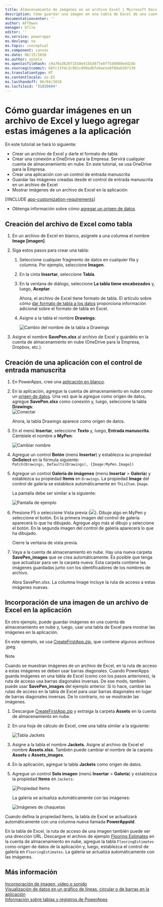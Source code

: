 ```yaml
---
title: Almacenamiento de imágenes en un archivo Excel | Microsoft Docs
description: Cómo guardar una imagen en una tabla de Excel de una cuenta de almacenamiento en nube
documentationcenter: ''
author: AFTOwen
manager: kfile
editor: ''
ms.service: powerapps
ms.devlang: na
ms.topic: conceptual
ms.component: canvas
ms.date: 06/15/2016
ms.author: anneta
ms.openlocfilehash: c9a70a362071558e415b3077e8ff536088edd2db
ms.sourcegitcommit: 68fc13fdc2c991c499ad6fe9ae1e0f8dab597139
ms.translationtype: HT
ms.contentlocale: es-ES
ms.lasthandoff: 06/04/2018
ms.locfileid: "31835694"
---
```

# <a name="how-to-save-images-in-an-excel-file-and-then-add-these-images-to-your-app"></a>Cómo guardar imágenes en un archivo de Excel y luego agregar estas imágenes a la aplicación

En este tutorial se hará lo siguiente:

* Crear un archivo de Excel y darle el formato de tabla
* Crear una conexión a OneDrive para la Empresa. Servirá cualquier cuenta de almacenamiento en nube. En este tutorial, se usa OneDrive para la Empresa.
* Crear una aplicación con un control de entrada manuscrita
* Guardar las imágenes creadas desde el control de entrada manuscrita en un archivo de Excel
* Mostrar imágenes de un archivo de Excel en la aplicación

[!INCLUDE [app-customization-requirements](../../includes/app-customization-requirements.md)]
* Obtenga información sobre cómo [agregar un origen de datos](add-data-connection.md)

## <a name="create-the-excel-file-as-a-table"></a>Creación del archivo de Excel como tabla

1. En un archivo de Excel en blanco, asígnele a una columna el nombre **Image [imagen]**.
2. Siga estos pasos para crear una tabla:    
   
   1. Seleccione cualquier fragmento de datos en cualquier fila y columna. Por ejemplo, seleccione **Imagen**.
   2. En la cinta **Insertar**, seleccione **Tabla**.
   3. En la ventana de diálogo, seleccione **La tabla tiene encabezados** y, luego, **Aceptar**.
      
      Ahora, el archivo de Excel tiene formato de tabla. El artículo sobre cómo [dar formato de tabla a los datos](https://support.office.com/article/Format-an-Excel-table-6789619F-C889-495C-99C2-2F971C0E2370) proporciona información adicional sobre el formato de tabla en Excel.
   4. Asigne a la tabla el nombre **Drawings**:  
      
      ![Cambio del nombre de la tabla a Drawings](./media/tutorial-working-with-images-in-excel/drawings-table.png)
3. Asigne el nombre **SavePen.xlsx** al archivo de Excel y guárdelo en la cuenta de almacenamiento en nube (OneDrive para la Empresa, Dropbox, etc.).

## <a name="create-an-app-with-the-pen-control"></a>Creación de una aplicación con el control de entrada manuscrita
1. En PowerApps, cree una [aplicación en blanco](get-started-create-from-blank.md).
2. En la aplicación, agregue la cuenta de almacenamiento en nube como un [origen de datos](add-data-connection.md). Una vez que la agregue como origen de datos, agregue **SavePen.xlsx** como conexión y, luego, seleccione la tabla **Drawings**:  
   ![Conectar](./media/tutorial-working-with-images-in-excel/savepen.png)  
   
   Ahora, la tabla Drawings aparece como origen de datos.
3. En el menú **Insertar**, seleccione **Texto** y, luego, **Entrada manuscrita**. Cámbiele el nombre a **MyPen**:  
   
   ![Cambiar nombre](./media/tutorial-working-with-images-in-excel/rename-mypen.png)
4. Agregue un control **Botón** (menú **Insertar**) y establezca su propiedad **OnSelect** en la fórmula siguiente:  
   `Patch(Drawings, Defaults(Drawings), {Image:MyPen.Image})`
5. Agregue un control **Galería de imágenes** (menú **Insertar** > **Galería**) y establezca su propiedad **Items** en `Drawings`. La propiedad **Image** del control de galería se establece automáticamente en `ThisItem.Image`.
   
   La pantalla debe ser similar a la siguiente:  
   
   ![Pantalla de ejemplo](./media/tutorial-working-with-images-in-excel/screen.png)  
6. Presione F5 o seleccione Vista previa (![](./media/tutorial-working-with-images-in-excel/preview.png)). Dibuje algo en MyPen y seleccione el botón. En la primera imagen del control de galería aparecerá lo que ha dibujado. Agregue algo más al dibujo y seleccione el botón. En la segunda imagen del control de galería aparecerá lo que ha dibujado.
   
   Cierre la ventana de vista previa.
7. Vaya a la cuenta de almacenamiento en nube. Hay una nueva carpeta **SavePen_images** que se crea automáticamente. Es posible que tenga que actualizar para ver la carpeta nueva. Esta carpeta contiene las imágenes guardadas junto con los identificadores de los nombres de archivo.
   
    Abra SavePen.xlsx. La columna Image incluye la ruta de acceso a estas imágenes nuevas.

## <a name="add-the-image-in-an-excel-file-to-your-app"></a>Incorporación de una imagen de un archivo de Excel en la aplicación
En otro ejemplo, puede guardar imágenes en una cuenta de almacenamiento en nube y, luego, usar una tabla de Excel para mostrar las imágenes en la aplicación.

En este ejemplo, se usa [CreateFirstApp.zip](http://pwrappssamples.blob.core.windows.net/samples/CreateFirstApp.zip), que contiene algunos archivos .jpeg.

> [!NOTE]
> Cuando se muestran imágenes de un archivo de Excel, en la ruta de acceso a estas imágenes se deben usar barras diagonales. Cuando PowerApps guarda imágenes en una tabla de Excel (como con los pasos anteriores), la ruta de acceso usa barras diagonales inversas. De ese modo, también puede usar **SavePen_images** del ejemplo anterior. Si lo hace, cambie las rutas de acceso en la tabla de Excel para usar barras diagonales en lugar de barras diagonales inversas. De lo contrario, no se mostrarán las imágenes.  

1. Descargue [CreateFirstApp.zip](http://pwrappssamples.blob.core.windows.net/samples/CreateFirstApp.zip) y extraiga la carpeta **Assets** en la cuenta de almacenamiento en nube.
2. En una hoja de cálculo de Excel, cree una tabla similar a la siguiente:
   
    ![Tabla Jackets](./media/tutorial-working-with-images-in-excel/jackets.png)
3. Asigne a la tabla el nombre **Jackets**. Asigne al archivo de Excel el nombre **Assets.xlsx**. También puede cambiar el nombre de la carpeta **Assets** a **Assets_images**.
4. En la aplicación, agregue la tabla **Jackets** como origen de datos.  
5. Agregue un control **Solo imagen** (menú **Insertar** > **Galería**) y establezca la propiedad **Items** en `Jackets`:  
   
    ![Propiedad Items](./media/tutorial-working-with-images-in-excel/items-jackets.png)
   
    La galería se actualiza automáticamente con las imágenes:  
   
    ![Imágenes de chaquetas](./media/tutorial-working-with-images-in-excel/images.png)

Cuando defina la propiedad Items, la tabla de Excel se actualizará automáticamente con una columna nueva llamada **PowerAppsId**.

En la tabla de Excel, la ruta de acceso de una imagen también puede ser una dirección URL. Descargue el archivo de ejemplo [Flooring Estimates](http://pwrappssamples.blob.core.windows.net/samples/FlooringEstimates.xlsx) en la cuenta de almacenamiento en nube, agregue la tabla `FlooringEstimates` como origen de datos de la aplicación y, luego, establezca el control de galería en `FlooringEstimates`. La galería se actualiza automáticamente con las imágenes.

## <a name="learn-more"></a>Más información
[Incorporación de imagen, vídeo o sonido](add-images-pictures-audio-video.md)  
[Visualización de datos en un gráfico de líneas, circular o de barras en la aplicación](use-line-pie-bar-chart.md)  
[Información sobre tablas y registros de PowerApps](working-with-tables.md)


